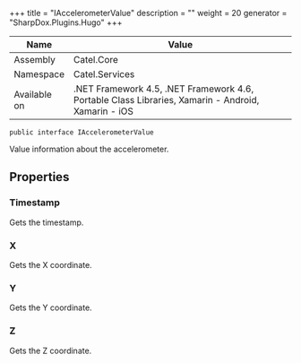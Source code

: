 

+++
title = "IAccelerometerValue" 
description = ""
weight = 20
generator = "SharpDox.Plugins.Hugo"
+++

Name|Value
---|---
Assembly|Catel.Core
Namespace|Catel.Services
Available on|.NET Framework 4.5, .NET Framework 4.6, Portable Class Libraries, Xamarin - Android, Xamarin - iOS

```
public interface IAccelerometerValue
```

Value information about the accelerometer.

## Properties

### Timestamp

Gets the timestamp.

### X

Gets the X coordinate.

### Y

Gets the Y coordinate.

### Z

Gets the Z coordinate.

